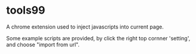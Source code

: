 # tools99
A chrome extension used to inject javascripts into current page. 

Some example scripts are provided, by click the right top cornner 'setting', and choose "import from url".
